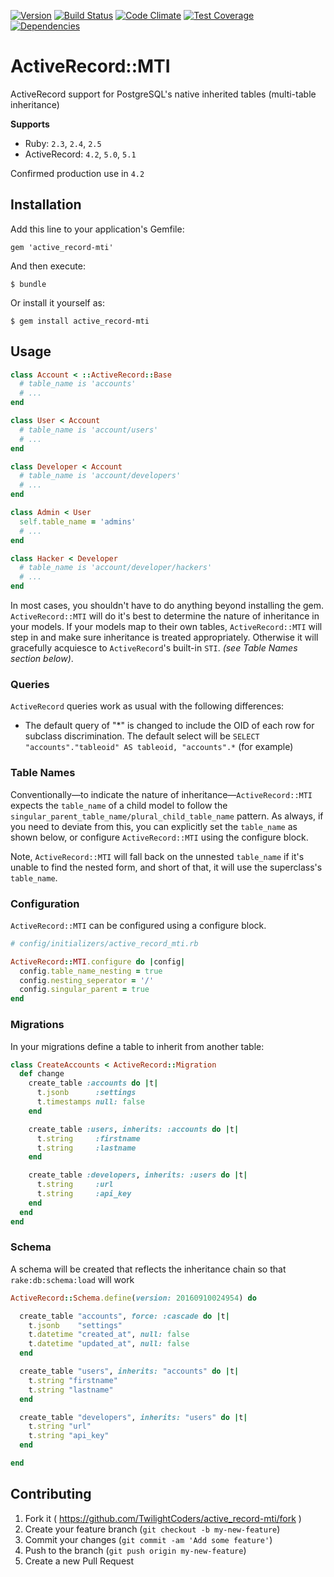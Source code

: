 [![Version      ](https://img.shields.io/gem/v/active_record-mti.svg)](https://rubygems.org/gems/active_record-mti)
[![Build Status ](https://travis-ci.org/TwilightCoders/active_record-mti.svg)](https://travis-ci.org/TwilightCoders/active_record-mti)
[![Code Climate ](https://api.codeclimate.com/v1/badges/27b02e09b5da0a7ed2fc/maintainability)](https://codeclimate.com/github/TwilightCoders/active_record-mti/maintainability)
[![Test Coverage](https://codeclimate.com/github/TwilightCoders/active_record-mti/badges/coverage.svg)](https://codeclimate.com/github/TwilightCoders/active_record-mti/coverage)
[![Dependencies ](https://badges.depfu.com/badges/172a247844f319b45f01f6e941a0e387/count.svg)](https://depfu.com/github/TwilightCoders/active_record-mti)

# ActiveRecord::MTI

ActiveRecord support for PostgreSQL's native inherited tables (multi-table inheritance)

**Supports**
- Ruby: `2.3`, `2.4`, `2.5`
- ActiveRecord: `4.2`, `5.0`, `5.1`

Confirmed production use in `4.2`

## Installation

Add this line to your application's Gemfile:

    gem 'active_record-mti'

And then execute:

    $ bundle

Or install it yourself as:

    $ gem install active_record-mti

## Usage

```ruby
class Account < ::ActiveRecord::Base
  # table_name is 'accounts'
  # ...
end

class User < Account
  # table_name is 'account/users'
  # ...
end

class Developer < Account
  # table_name is 'account/developers'
  # ...
end

class Admin < User
  self.table_name = 'admins'
  # ...
end

class Hacker < Developer
  # table_name is 'account/developer/hackers'
  # ...
end
```

In most cases, you shouldn't have to do anything beyond installing the gem. `ActiveRecord::MTI` will do it's best to determine the nature of inheritance in your models. If your models map to their own tables, `ActiveRecord::MTI` will step in and make sure inheritance is treated appropriately. Otherwise it will gracefully acquiesce to `ActiveRecord`'s built-in `STI`. _(see Table Names section below)_.

### Queries

`ActiveRecord` queries work as usual with the following differences:

- The default query of "\*" is changed to include the OID of each row for subclass discrimination. The default select will be `SELECT "accounts"."tableoid" AS tableoid, "accounts".*` (for example)

### Table Names

Conventionally—to indicate the nature of inheritance—`ActiveRecord::MTI` expects the `table_name` of a child model to follow the `singular_parent_table_name/plural_child_table_name` pattern. As always, if you need to deviate from this, you can explicitly set the `table_name` as shown below, or configure `ActiveRecord::MTI` using the configure block.

Note, `ActiveRecord::MTI` will fall back on the unnested `table_name` if it's unable to find the nested form, and short of that, it will use the superclass's `table_name`.

### Configuration
`ActiveRecord::MTI` can be configured using a configure block.

```ruby
# config/initializers/active_record_mti.rb

ActiveRecord::MTI.configure do |config|
  config.table_name_nesting = true
  config.nesting_seperator = '/'
  config.singular_parent = true
end
```

### Migrations

In your migrations define a table to inherit from another table:

```ruby
class CreateAccounts < ActiveRecord::Migration
  def change
    create_table :accounts do |t|
      t.jsonb      :settings
      t.timestamps null: false
    end

    create_table :users, inherits: :accounts do |t|
      t.string     :firstname
      t.string     :lastname
    end

    create_table :developers, inherits: :users do |t|
      t.string     :url
      t.string     :api_key
    end
  end
end

```

### Schema

A schema will be created that reflects the inheritance chain so that `rake:db:schema:load` will work

```ruby
ActiveRecord::Schema.define(version: 20160910024954) do

  create_table "accounts", force: :cascade do |t|
    t.jsonb    "settings"
    t.datetime "created_at", null: false
    t.datetime "updated_at", null: false
  end

  create_table "users", inherits: "accounts" do |t|
    t.string "firstname"
    t.string "lastname"
  end

  create_table "developers", inherits: "users" do |t|
    t.string "url"
    t.string "api_key"
  end

end
```

## Contributing

1. Fork it ( https://github.com/TwilightCoders/active_record-mti/fork )
2. Create your feature branch (`git checkout -b my-new-feature`)
3. Commit your changes (`git commit -am 'Add some feature'`)
4. Push to the branch (`git push origin my-new-feature`)
5. Create a new Pull Request
